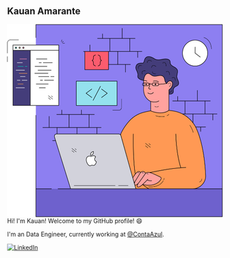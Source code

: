 ## Kauan Amarante
<img src="https://github.com/KauanAmarante/KauanAmarante/blob/master/images/Coding illustration.png" height="450" align="right">

Hi! I'm Kauan! Welcome to my GitHub profile! :smile:

I'm an Data Engineer, currently working at [@ContaAzul](https://github.com/ContaAzul).

[![LinkedIn](https://img.shields.io/badge/-Kauan_Amarante-555?logo=linkedin&style=for-the-badge&logoColor=0077B5)](https://www.linkedin.com/in/kauan-amarante)



<!--
**KauanAmarante/KauanAmarante** is a ✨ _special_ ✨ repository because its `README.md` (this file) appears on your GitHub profile.

Here are some ideas to get you started:

- 🔭 I’m currently working on ...
- 🌱 I’m currently learning ...
- 👯 I’m looking to collaborate on ...
- 🤔 I’m looking for help with ...
- 💬 Ask me about ...
- 📫 How to reach me: ...
- 😄 Pronouns: ...
- ⚡ Fun fact: ...
-->
